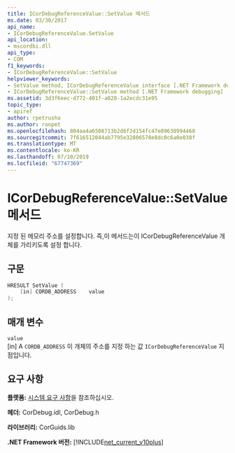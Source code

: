 ```yaml
---
title: ICorDebugReferenceValue::SetValue 메서드
ms.date: 03/30/2017
api_name:
- ICorDebugReferenceValue.SetValue
api_location:
- mscordbi.dll
api_type:
- COM
f1_keywords:
- ICorDebugReferenceValue::SetValue
helpviewer_keywords:
- SetValue method, ICorDebugReferenceValue interface [.NET Framework debugging]
- ICorDebugReferenceValue::SetValue method [.NET Framework debugging]
ms.assetid: 3d3f6eec-d772-401f-a028-1a2ecdc31e95
topic_type:
- apiref
author: rpetrusha
ms.author: ronpet
ms.openlocfilehash: 804aa4a6508713b2d6f2d154fc47e09638994468
ms.sourcegitcommit: 7f616512044ab7795e32806578e8dc0c6a0e038f
ms.translationtype: MT
ms.contentlocale: ko-KR
ms.lasthandoff: 07/10/2019
ms.locfileid: "67747369"
---
```

# <a name="icordebugreferencevaluesetvalue-method"></a>ICorDebugReferenceValue::SetValue 메서드
지정 된 메모리 주소를 설정합니다. 즉,이 메서드는이 ICorDebugReferenceValue 개체를 가리키도록 설정 합니다.  
  
## <a name="syntax"></a>구문  
  
```cpp  
HRESULT SetValue (  
    [in] CORDB_ADDRESS    value  
);  
```  
  
## <a name="parameters"></a>매개 변수  
 `value`  
 [in] A `CORDB_ADDRESS` 이 개체의 주소를 지정 하는 값 `ICorDebugReferenceValue` 지점입니다.  
  
## <a name="requirements"></a>요구 사항  
 **플랫폼:** [시스템 요구 사항](../../../../docs/framework/get-started/system-requirements.md)을 참조하십시오.  
  
 **헤더:** CorDebug.idl, CorDebug.h  
  
 **라이브러리:** CorGuids.lib  
  
 **.NET Framework 버전:** [!INCLUDE[net_current_v10plus](../../../../includes/net-current-v10plus-md.md)]
